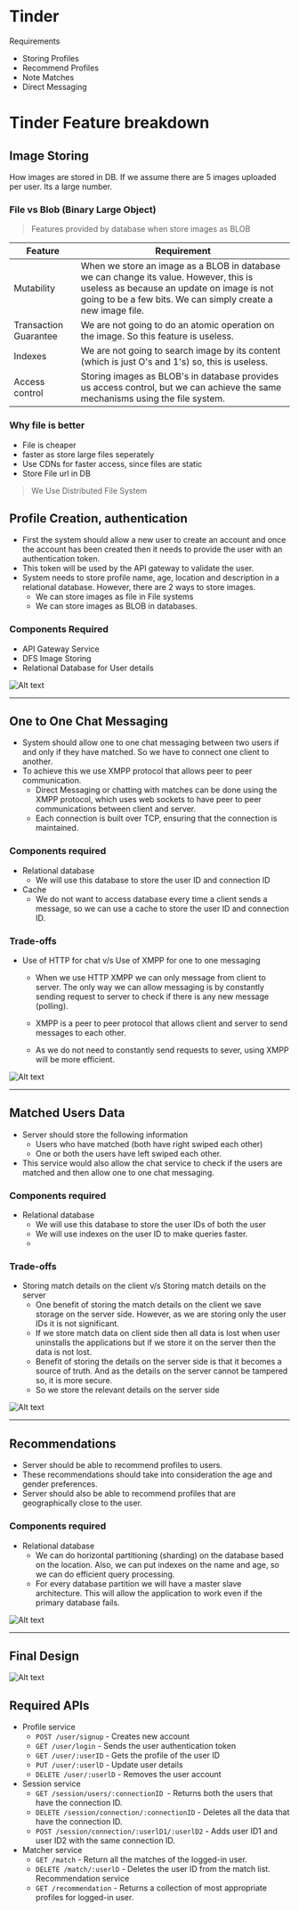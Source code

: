 # Tinder

Requirements
- Storing Profiles
- Recommend Profiles
- Note Matches
- Direct Messaging


# Tinder Feature breakdown

## Image Storing

How images are stored in DB. If we assume there are 5 images uploaded per user. Its a large number.

### File vs Blob (Binary Large Object)

 > Features provided by database when store images as BLOB

| Feature | Requirement | 
| ------- | ----------- |
| Mutability |  When we store an image as a BLOB in database we can change its value. However, this is useless as because an update on image is not going to be a few bits. We can simply create a new image file. |
| Transaction Guarantee | We are not going to do an atomic operation on the image. So this feature is useless. | 
| Indexes | We are not going to search image by its content (which is just O's and 1's) so, this is useless. | 
| Access control | Storing images as BLOB's in database provides us access control, but we can achieve the same mechanisms using the file system. |


### Why file is better
- File is cheaper
- faster as store large files seperately
- Use CDNs for faster access, since files are static
- Store File url in DB
> We Use Distributed File System


## Profile Creation, authentication

- First the system should allow a new user to create an account and once the account has been created then it needs to provide the user with an authentication token. 
- This token will be used by the API gateway to validate the user.
- System needs to store profile name, age, location and description in a relational database. However, there are 2 ways to store images.
  - We can store images as file in File systems
  - We can store images as BLOB in databases.

### Components Required

- API Gateway Service
- DFS Image Storing
- Relational Database for User details

![Alt text](./../../diagrams/tinder-1.png)

---

## One to One Chat Messaging

- System should allow one to one chat messaging between two users if and only if they have matched. So we have to connect one client to another.
- To achieve this we use XMPP protocol that allows peer to peer communication.
  - Direct Messaging or chatting with matches can be done using the XMPP protocol, which uses web sockets to have peer to peer communications between client and server. 
  - Each connection is built over TCP, ensuring that the connection is maintained. 

### Components required
- Relational database
  - We will use this database to store the user ID and connection ID
- Cache
  - We do not want to access database every time a client sends a message, so we can use a cache to store the user ID and connection ID.

### Trade-offs

- Use of HTTP for chat v/s Use of XMPP for one to one messaging

  - When we use HTTP XMPP we can only message from client to server. The only way we can allow messaging is by constantly sending request to server to check if there is any new message (polling).

  - XMPP is a peer to peer protocol that allows client and server to send messages to each other.

  - As we do not need to constantly send requests to sever, using XMPP will be more efficient.



![Alt text](./../../diagrams/tinder-2.png)

---

## Matched Users Data

- Server should store the following information
  - Users who have matched (both have right swiped each other)
  - One or both the users have left swiped each other.
- This service would also allow the chat service to check if the users are matched and then allow one to one chat messaging.


### Components required
- Relational database
  - We will use this database to store the user IDs of both the user
  - We will use indexes on the user ID to make queries faster.
  - 
### Trade-offs
- Storing match details on the client v/s Storing match details on the server
  - One benefit of storing the match details on the client we save storage on the server side.
  However, as we are storing only the user IDs it is not significant.
  - If we store match data on client side then all data is lost when user uninstalls the applications but if we store it on the server then the data is not lost.
  - Benefit of storing the details on the server side is that it becomes a source of truth. And as the details on the server cannot be tampered so, it is more secure.
  - So we store the relevant details on the server side



![Alt text](./../../diagrams/tinder-3.png)

----

## Recommendations

- Server should be able to recommend profiles to users. 
- These recommendations should take into consideration the age and gender preferences. 
- Server should also be able to recommend profiles that are geographically close to the user.
  
### Components required
- Relational database
  - We can do horizontal partitioning (sharding) on the database based on the location. Also, we can put indexes on the name and age, so we can do efficient query processing.
  - For every database partition we will have a master slave architecture. This will allow the application to work even if the primary database fails.

![Alt text](./../../diagrams/tinder-4.png)

--- 
## Final Design

![Alt text](./../../diagrams/tinder-5.png)

## Required APIs

- Profile service
  - `POST /user/signup` - Creates new account
  - `GET /user/login` - Sends the user authentication token
  - `GET /user/:userID` - Gets the profile of the user ID
  - `PUT /user/:userlD` - Update user details 
  - `DELETE /user/:userlD` - Removes the user account
- Session service
  - `GET /session/users/:connectionID `- Returns both the users that have the connection ID.
  - `DELETE /session/connection/:connectionID` - Deletes all the data that have the connection ID.
  - `POST /session/connection/:userlD1/:userlD2` - Adds user ID1 and user ID2 with the same connection ID.
- Matcher service
  - `GET /match` - Return all the matches of the logged-in user.
  - `DELETE /match/:userlD` - Deletes the user ID from the match list.
  Recommendation service
  - `GET /recommendation` - Returns a collection of most appropriate profiles for logged-in user.